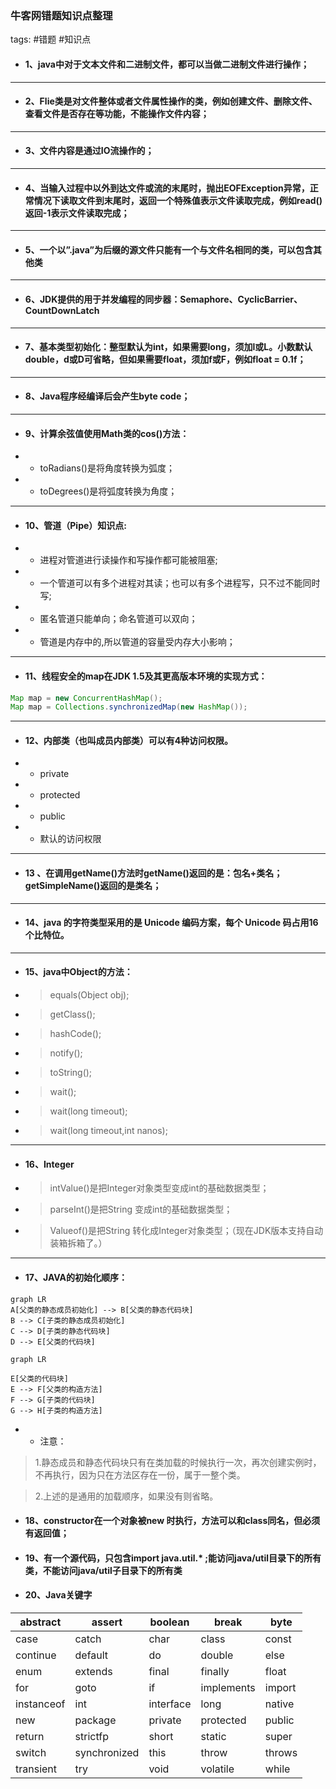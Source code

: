 ### 牛客网错题知识点整理

tags: #错题 #知识点

- #### 1、java中对于文本文件和二进制文件，都可以当做二进制文件进行操作；

---

- #### 2、Flie类是对文件整体或者文件属性操作的类，例如创建文件、删除文件、查看文件是否存在等功能，不能操作文件内容；

---

- #### 3、文件内容是通过IO流操作的；

---

- #### 4、当输入过程中以外到达文件或流的末尾时，抛出EOFException异常，正常情况下读取文件到末尾时，返回一个特殊值表示文件读取完成，例如read()返回-1表示文件读取完成；

---


- #### 5、一个以”.java”为后缀的源文件只能有一个与文件名相同的类，可以包含其他类

---

- #### 6、JDK提供的用于并发编程的同步器：Semaphore、CyclicBarrier、CountDownLatch 

---

- #### 7、基本类型初始化：整型默认为int，如果需要long，须加l或L。小数默认double，d或D可省略，但如果需要float，须加f或F，例如float = 0.1f；

---

- #### 8、Java程序经编译后会产生byte code；

---

- #### 9、计算余弦值使用Math类的cos()方法：

- - toRadians()是将角度转换为弧度；

- - toDegrees()是将弧度转换为角度；

---


- #### 10、管道（Pipe）知识点:

- - 进程对管道进行读操作和写操作都可能被阻塞;

- - 一个管道可以有多个进程对其读；也可以有多个进程写，只不过不能同时写;

- - 匿名管道只能单向；命名管道可以双向；

- - 管道是内存中的,所以管道的容量受内存大小影响；

---

- #### 11、线程安全的map在JDK 1.5及其更高版本环境的实现方式：

```java
Map map = new ConcurrentHashMap();
Map map = Collections.synchronizedMap(new HashMap());
```

---


- #### 12、内部类（也叫成员内部类）可以有4种访问权限。

- - private

- - protected

- - public

- - 默认的访问权限

---

- #### 13 、在调用getName()方法时getName()返回的是：包名+类名；getSimpleName()返回的是类名；

---

- #### 14、java 的字符类型采用的是 Unicode 编码方案，每个 Unicode 码占用**16**个比特位。

---

- #### 15、java中Object的方法：

- > equals(Object obj);

- > getClass();

- > hashCode();

- > notify();

- > toString();

- > wait();

- > wait(long timeout);

- > wait(long timeout,int nanos);

---
- #### 16、Integer

- > intValue()是把Integer对象类型变成int的基础数据类型； 
- > parseInt()是把String 变成int的基础数据类型； 
- > Valueof()是把String 转化成Integer对象类型；（现在JDK版本支持自动装箱拆箱了。）

---

- #### 17、JAVA的初始化顺序：

```
graph LR
A[父类的静态成员初始化] --> B[父类的静态代码块] 
B --> C[子类的静态成员初始化]
C --> D[子类的静态代码块]
D --> E[父类的代码块]

```

```
graph LR

E[父类的代码块]
E --> F[父类的构造方法]
F --> G[子类的代码块]
G --> H[子类的构造方法]
```

- - 注意：

 > 1.静态成员和静态代码块只有在类加载的时候执行一次，再次创建实例时，不再执行，因为只在方法区存在一份，属于一整个类。

> 2.上述的是通用的加载顺序，如果没有则省略。 


- #### 18、constructor在一个对象被new 时执行，方法可以和class同名，但必须有返回值；

- #### 19、有一个源代码，只包含import java.util.* ;能访问java/util目录下的所有类，不能访问java/util子目录下的所有类

- #### 20、Java关键字

abstract | assert | boolean | break | byte
    ---  |   ---  |    ---  |   --- |---
    case |  catch |   char  |  class|const
continue | default|     do  | double|else
enum     | extends|final    |finally|float
for      |goto    | if      |implements|import
instanceof|int    |interface|long   |native
new      | package|private  |protected|public
return   | strictfp|short   |static   | super
switch   |synchronized |this | throw |throws
transient |try  | void | volatile| while

